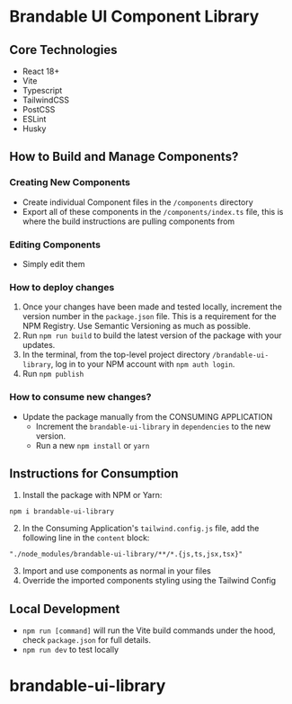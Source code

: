 # Brandable UI Component Library

## Core Technologies

- React 18+
- Vite
- Typescript
- TailwindCSS
- PostCSS
- ESLint
- Husky

## How to Build and Manage Components?

### Creating New Components

- Create individual Component files in the `/components` directory
- Export all of these components in the `/components/index.ts` file, this is where the build instructions are pulling components from

### Editing Components

- Simply edit them

### How to deploy changes

1. Once your changes have been made and tested locally, increment the version number in the `package.json` file. This is a requirement for the NPM Registry. Use Semantic Versioning as much as possible.
2. Run `npm run build` to build the latest version of the package with your updates.
3. In the terminal, from the top-level project directory `/brandable-ui-library`, log in to your NPM account with `npm auth login`.
4. Run `npm publish`

### How to consume new changes?

- Update the package manually from the CONSUMING APPLICATION
  - Increment the `brandable-ui-library` in `dependencies` to the new version.
  - Run a new `npm install` or `yarn`

## Instructions for Consumption

1. Install the package with NPM or Yarn:

`npm i brandable-ui-library `

2. In the Consuming Application's `tailwind.config.js` file, add the following line in the `content` block:

`"./node_modules/brandable-ui-library/**/*.{js,ts,jsx,tsx}"`

3. Import and use components as normal in your files
4. Override the imported components styling using the Tailwind Config

## Local Development

- `npm run [command]` will run the Vite build commands under the hood, check `package.json` for full details.
- `npm run dev` to test locally

# brandable-ui-library

